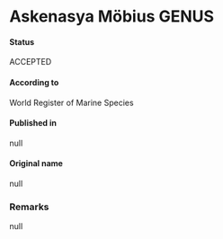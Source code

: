 # Askenasya Möbius GENUS

#### Status
ACCEPTED

#### According to
World Register of Marine Species

#### Published in
null

#### Original name
null

### Remarks
null